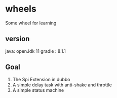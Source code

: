 # wheels
Some wheel for learning

## version
java: openJdk 11
gradle : 8.1.1

## Goal
1. The Spi Extension in dubbo
2. A simple delay task with anti-shake and throttle
3. A simple status machine